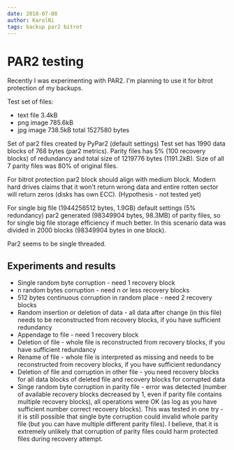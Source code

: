 ```yaml
---
date: 2018-07-08
author: KarolNi
tags: backup par2 bitrot
---
```


# PAR2 testing
Recently I was experimenting with PAR2. I'm planning to use it for bitrot protection of my backups.

Test set of files:
- text file 3.4kB
- png image 785.6kB
- jpg image 738.5kB
total 1527580 bytes

Set of par2 files created by PyPar2 (default settings)
Test set has 1990 data blocks of 768 bytes (par2 metrics). Parity files has 5% (100 recovery blocks) of redundancy and total size of 1219776 bytes (1191.2kB). Size of all 7 parity files was 80% of original files.

For bitrot protection par2 block should align with medium block. Modern hard drives claims that it won't return wrong data and entire rotten sector will return zeros (disks has own ECC). (Hypothesis - not tested yet)

For single big file (1944256512 bytes, 1.9GB) default settings (5% redundancy) par2 generated (98349904 bytes, 98.3MB) of parity files, so for single big file storage efficiency if much better. In this scenario data was divided in 2000 blocks (98349904 bytes in one block).

Par2 seems to be single threaded.

## Experiments and results

- Single random byte corruption - need 1 recovery block
- n random bytes corruption - need n or less recovery blocks
- 512 bytes continuous corruption in random place - need 2 recovery blocks
- Random insertion or deletion of data - all data after change (in this file) needs to be reconstructed from recovery blocks, if you have sufficient redundancy
- Appendage to file - need 1 recovery block
- Deletion of file - whole file is reconstructed from recovery blocks, if you have sufficient redundancy
- Rename of file - whole file is interpreted as missing and needs to be reconstructed from recovery blocks, if you have sufficient redundancy
- Deletion of file and corruption in other file - you need recovery blocks for all data blocks of deleted file and recovery blocks for corrupted data
- Singe random byte corruption in parity file - error was detected (number of available recovery blocks decreased by 1, even if parity file contains multiple recovery blocks), all operations were OK (as log as you have sufficient number correct recovery blocks). This was tested in one try - it is still possible that single byte corruption could invalid whole parity file (but you can have multiple different parity files). I believe, that it is extremely unlikely that corruption of parity files could harm protected files during recovery attempt.

